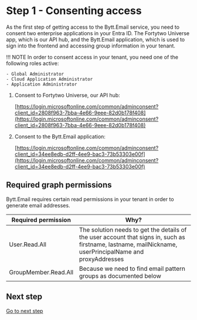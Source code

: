 # Step 1 - Consenting access

As the first step of getting access to the Bytt.Email service, you need to consent two enterprise applications in your Entra ID. The Fortytwo Universe app, which is our API hub, and the Bytt.Email application, which is used to sign into the frontend and accessing group information in your tenant.

!!! NOTE
    In order to consent access in your tenant, you need one of the following roles active:
    
    - Global Administrator
    - Cloud Application Administrator
    - Application Administrator

1. Consent to Fortytwo Universe, our API hub:

    [https://login.microsoftonline.com/common/adminconsent?client_id=2808f963-7bba-4e66-9eee-82d0b178f408](https://login.microsoftonline.com/common/adminconsent?client_id=2808f963-7bba-4e66-9eee-82d0b178f408)
    <!-- Development: https://login.microsoftonline.com/common/adminconsent?client_id=c61cb4dd-35bf-4db9-b152-58e223782c11 -->

2. Consent to the Bytt.Email application:

    [https://login.microsoftonline.com/common/adminconsent?client_id=34ee8edb-d2ff-4ee9-bac3-73b53303e00f](https://login.microsoftonline.com/common/adminconsent?client_id=34ee8edb-d2ff-4ee9-bac3-73b53303e00f)
    <!-- Development: https://login.microsoftonline.com/common/adminconsent?client_id=5a0b1107-0774-4bd4-a2fd-cf343ce79c56 -->

## Required graph permissions

Bytt.Email requires certain read permissions in your tenant in order to generate email addresses.

| Required permission | Why? |
|-|-|
| User.Read.All | The solution needs to get the details of the user account that signs in, such as firstname, lastname, mailNickname, userPrincipalName and proxyAddresses |
| GroupMember.Read.All | Because we need to find email pattern groups as documented below |

## Next step

[Go to next step](config-step2.md)